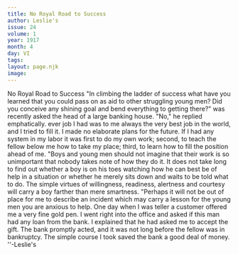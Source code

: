 ```yaml
---
title: No Royal Road to Success
author: Leslie's
issue: 24
volume: 1
year: 1917
month: 4
day: VI
tags:
layout: page.njk
image:
---
```

No Royal Road to Success   "In climbing the ladder of success what have you learned that you could pass on as aid to other struggling young men? Did you conceive any shining goal and bend everything to getting there?" was recently asked the head of a large banking house.   "No," he replied emphatically.   ever job I had was to me always the very best job in the world, and I tried to fill it. I made no elaborate plans for the future. If I had any system in my labor it was first to do my own work; second, to teach the fellow below me how to take my place; third, to learn how to fill the position ahead of me.   "Boys and young men should not imagine that their work is so unimportant that nobody takes note of how they do it. It does not take long to find out whether a boy is on his toes watching how he can best be of help in a situation or whether he merely sits down and waits to be told what to do. The simple virtues of willingness, readiness, alertness and courtesy will carry a boy farther than mere smartness.   "Perhaps it will not be out of place for me to describe an incident which may carry a lesson for the young men you are anxious to help. One day when I was teller a customer offered me a very fine gold pen. I went right into the office and asked if this man had any loan from the bank. I explained that he had asked me to accept the gift. The bank promptly acted, and it was not long before the fellow was in bankruptcy. The simple course I took saved the bank a good deal of money. ''-Leslie's   


